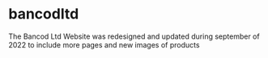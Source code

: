 # bancodltd
The Bancod Ltd Website was redesigned and updated during september of 2022 to include more pages and new images of products
